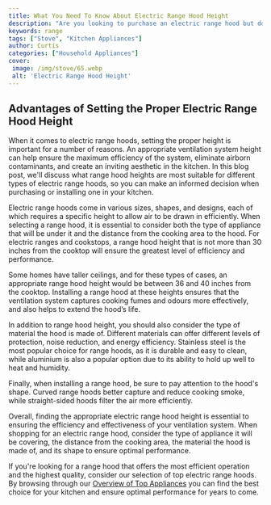 ```yaml
---
title: What You Need To Know About Electric Range Hood Height
description: "Are you looking to purchase an electric range hood but dont know what height is optimal for your kitchen space This blog article will explain the ideal height for an electric range hood giving you the information you need to make the best decision for your kitchen"
keywords: range
tags: ["Stove", "Kitchen Appliances"]
author: Curtis
categories: ["Household Appliances"]
cover: 
 image: /img/stove/65.webp
 alt: 'Electric Range Hood Height'
---
```

## Advantages of Setting the Proper Electric Range Hood Height 

When it comes to electric range hoods, setting the proper height is important for a number of reasons. An appropriate ventilation system height can help ensure the maximum efficiency of the system, eliminate airborn contaminants, and create an inviting aesthetic in the kitchen. In this blog post, we'll discuss what range hood heights are most suitable for different types of electric range hoods, so you can make an informed decision when purchasing or installing one in your kitchen.

Electric range hoods come in various sizes, shapes, and designs, each of which requires a specific height to allow air to be drawn in efficiently. When selecting a range hood, it is essential to consider both the type of appliance that will be under it and the distance from the cooking area to the hood. For electric ranges and cookstops, a range hood height that is not more than 30 inches from the cooktop will ensure the greatest level of efficiency and performance.

Some homes have taller ceilings, and for these types of cases, an appropriate range hood height would be between 36 and 40 inches from the cooktop. Installing a range hood at these heights ensures that the ventilation system captures cooking fumes and odours more effectively, and also helps to extend the hood’s life.

In addition to range hood height, you should also consider the type of material the hood is made of. Different materials can offer different levels of protection, noise reduction, and energy efficiency. Stainless steel is the most popular choice for range hoods, as it is durable and easy to clean, while aluminium is also a popular option due to its ability to hold up well to heat and humidity.

Finally, when installing a range hood, be sure to pay attention to the hood's shape. Curved range hoods better capture and reduce cooking smoke, while straight-sided hoods filter the air more efficiently.

Overall, finding the appropriate electric range hood height is essential to ensuring the efficiency and effectiveness of your ventilation system. When shopping for an electric range hood, consider the type of appliance it will be covering, the distance from the cooking area, the material the hood is made of, and its shape to ensure optimal performance. 

If you're looking for a range hood that offers the most efficient operation and the highest quality, consider our selection of top electric range hoods. By browsing through our [Overview of Top Appliances](./pages/appliance-overview) you can find the best choice for your kitchen and ensure optimal performance for years to come.
